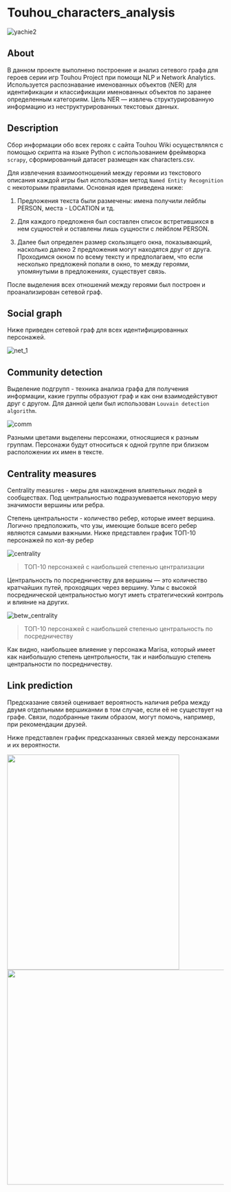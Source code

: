 # Touhou_characters_analysis

  ![yachie2](https://github.com/cutecaribou/Touhou_characters_analysis/assets/71663347/4058a7b0-7a4a-40cd-92dd-d7a22ef7f52f)

## About

В данном проекте выполнено построение и анализ сетевого графа для героев серии игр Touhou Project при помощи NLP и Network Analytics.
Используется распознавание именованных объектов (NER) для идентификации и классификации именованных объектов по заранее определенным категориям. Цель NER — извлечь структурированную информацию из неструктурированных текстовых данных.

## Description

Сбор информации обо всех героях с сайта Touhou Wiki осуществлялся с помощью скрипта на языке Python с использованием фреймворка `scrapy`, сформированный датасет размещен как characters.csv.

Для извлечения взаимоотношений между героями из текстового описания каждой игры был использован метод `Named Entity Recognition` с некоторыми правилами. Основная идея приведена ниже:
1)  Предложения текста были размечены: имена получили лейблы PERSON, места - LOCATION и тд.
   
2)  Для каждого предложеня был составлен список встретившихся в нем сущностей и оставлены лишь сущности с лейблом PERSON.
  
3)  Далее был определен размер скользящего окна, показывающий, насколько далеко 2 предложения могут находятся друг от друга. Проходимся окном по всему тексту и предполагаем, что если несколько предложенй попали в окно, то между героями, упомянутыми в предложениях, существует связь.

После выделения всех отношений между героями был построен и проанализирован сетевой граф.

## Social graph

Ниже приведен сетевой граф для всех идентифицированных персонажей.

 ![net_1](https://github.com/cutecaribou/Touhou_characters_analysis/assets/71663347/1d55595f-db0a-410e-831a-a1b976a4c121)


## Community detection

Выделение подгрупп - техника анализа графа для получения информации, какие группы образуют граф и как они взаимодейстувют друг с другом. 
Для данной цели был использован `Louvain detection algorithm`.

![comm](https://github.com/cutecaribou/Touhou_characters_analysis/assets/71663347/52f1faba-abfa-4a70-af40-4abb6e71e555)

Разными цветами выделены персонажи, относящиеся к разным группам. Персонажи будут относиться к одной группе при близком расположении их имен в тексте.

## Centrality measures

Centrality measures - меры для нахождения влиятельных людей в сообществах. Под центральностью подразумевается некоторую меру значимости вершины или ребра.

Степень центральности - количество ребер, которые имеет вершина. Логично предположить, что узы, имеющие больше всего ребер являются самыми важными. Ниже представлен график ТОП-10 персонажей по кол-ву ребер

![centrality](https://github.com/cutecaribou/Touhou_characters_analysis/assets/71663347/fbadcb9c-3676-4080-83d1-372ae4131fe2)

> ТОП-10 персонажей с наибольшей степенью централизации

Центральность по посредничеству для вершины — это количество кратчайших путей, проходящих через вершину. Узлы с высокой посреднической центральностью могут иметь стратегический контроль и влияние на других.

![betw_centrality](https://github.com/cutecaribou/Touhou_characters_analysis/assets/71663347/6445e592-65fb-4a70-8735-984fcc44dd7e)

> ТОП-10 персонажей с наибольшей степенью центральность по посредничеству

Как видно, наибольшее влияение у персонажа Marisa, который имеет как наибольшую степень центрольности, так и наибольшую степень центральности по посредничеству. 

## Link prediction

Предсказание связей оценивает вероятность наличия ребра между двумя отдельными вершиканми в том случае, если её не существует на графе. Связи, подобранные таким образом, могут помочь, например, при рекомендации друзей.

Ниже представлен график предсказанных связей между персонажами и их вероятности.

<img align="centre" width="400" height="500" src="https://github.com/cutecaribou/Touhou_characters_analysis/assets/71663347/335188fc-f615-44cf-b0a9-a1639f9ad19c">

<img align="centre" width="600" height="500" src="https://github.com/cutecaribou/Touhou_characters_analysis/assets/71663347/793a83a7-a1f9-469a-bea0-f40f8e3705de">


